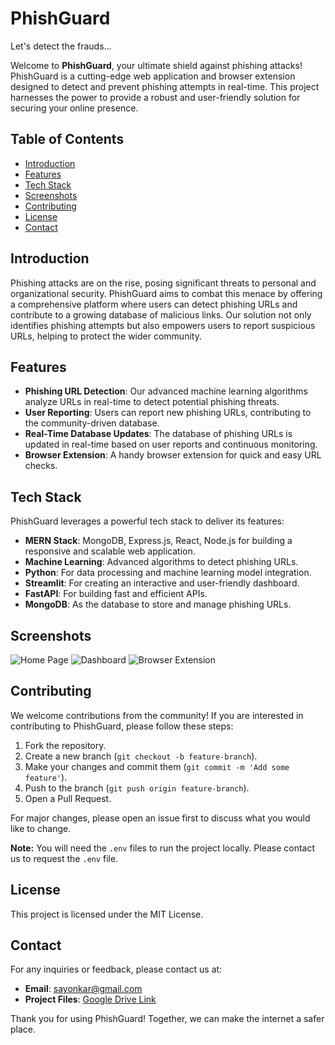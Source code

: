 # PhishGuard

Let's detect the frauds...

Welcome to **PhishGuard**, your ultimate shield against phishing attacks! PhishGuard is a cutting-edge web application and browser extension designed to detect and prevent phishing attempts in real-time. This project harnesses the power to provide a robust and user-friendly solution for securing your online presence.

## Table of Contents

- [Introduction](#introduction)
- [Features](#features)
- [Tech Stack](#tech-stack)
- [Screenshots](#screenshots)
- [Contributing](#contributing)
- [License](#license)
- [Contact](#contact)

## Introduction

Phishing attacks are on the rise, posing significant threats to personal and organizational security. PhishGuard aims to combat this menace by offering a comprehensive platform where users can detect phishing URLs and contribute to a growing database of malicious links. Our solution not only identifies phishing attempts but also empowers users to report suspicious URLs, helping to protect the wider community.

## Features

- **Phishing URL Detection**: Our advanced machine learning algorithms analyze URLs in real-time to detect potential phishing threats.
- **User Reporting**: Users can report new phishing URLs, contributing to the community-driven database.
- **Real-Time Database Updates**: The database of phishing URLs is updated in real-time based on user reports and continuous monitoring.
- **Browser Extension**: A handy browser extension for quick and easy URL checks.

## Tech Stack

PhishGuard leverages a powerful tech stack to deliver its features:

- **MERN Stack**: MongoDB, Express.js, React, Node.js for building a responsive and scalable web application.
- **Machine Learning**: Advanced algorithms to detect phishing URLs.
- **Python**: For data processing and machine learning model integration.
- **Streamlit**: For creating an interactive and user-friendly dashboard.
- **FastAPI**: For building fast and efficient APIs.
- **MongoDB**: As the database to store and manage phishing URLs.

## Screenshots

![Home Page](link-to-screenshot1)
![Dashboard](link-to-screenshot2)
![Browser Extension](link-to-screenshot3)

## Contributing

We welcome contributions from the community! If you are interested in contributing to PhishGuard, please follow these steps:

1. Fork the repository.
2. Create a new branch (`git checkout -b feature-branch`).
3. Make your changes and commit them (`git commit -m 'Add some feature'`).
4. Push to the branch (`git push origin feature-branch`).
5. Open a Pull Request.

For major changes, please open an issue first to discuss what you would like to change.

**Note:** You will need the `.env` files to run the project locally. Please contact us to request the `.env` file.

## License

This project is licensed under the MIT License.

## Contact

For any inquiries or feedback, please contact us at:

- **Email**: sayonkar@gmail.com
- **Project Files**: [Google Drive Link](https://drive.google.com/your-google-drive-link)

Thank you for using PhishGuard! Together, we can make the internet a safer place.
